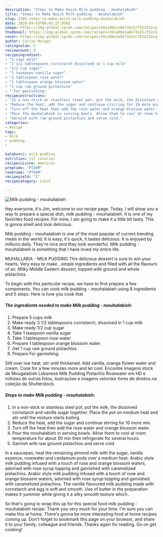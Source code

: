 ```yaml
---
description: "Steps to Make Quick Milk pudding - mouhalabieh"
title: "Steps to Make Quick Milk pudding - mouhalabieh"
slug: 2309-steps-to-make-quick-milk-pudding-mouhalabieh
date: 2020-09-03T00:43:17.856Z
image: https://img-global.cpcdn.com/recipes/491a98e1a8e73a15/751x532cq70/milk-pudding-mouhalabieh-recipe-main-photo.jpg
thumbnail: https://img-global.cpcdn.com/recipes/491a98e1a8e73a15/751x532cq70/milk-pudding-mouhalabieh-recipe-main-photo.jpg
cover: https://img-global.cpcdn.com/recipes/491a98e1a8e73a15/751x532cq70/milk-pudding-mouhalabieh-recipe-main-photo.jpg
author: Carlos Morgan
ratingvalue: 5
reviewcount: 9
recipeingredient:
- "5 cups milk"
- "3 1/2 tablespoons cornstarch dissolved in 1 cup milk"
- "1/2 cup sugar"
- "1 teaspoon vanilla sugar"
- "1 tablespoon rose water"
- "1 tablespoon orange blossom water"
- "1 cup raw ground pistachios"
- " For garnishing"
recipeinstructions:
- "In a non-stick or stainless steel pot, put the milk, the dissolved cornstarch and vanilla sugar together. Place the pot on medium heat and stir until the mixture starts boiling."
- "Reduce the heat, add the sugar and continue stirring for 10 more min."
- "Turn off the heat then add the rose water and orange blossom water."
- "Pour the mouhalabieh in serving bowls. Allow them to cool at room temperature for about 30 min then refrigerate for several hours."
- "Garnish with raw ground pistachios and serve cold."
categories:
- Recipe
tags:
- milk
- pudding
- 

katakunci: milk pudding  
nutrition: 117 calories
recipecuisine: American
preptime: "PT28M"
cooktime: "PT58M"
recipeyield: "3"
recipecategory: Lunch

---
```



![Milk pudding - mouhalabieh](https://img-global.cpcdn.com/recipes/491a98e1a8e73a15/751x532cq70/milk-pudding-mouhalabieh-recipe-main-photo.jpg)

Hey everyone, it's Jim, welcome to our recipe page. Today, I will show you a way to prepare a special dish, milk pudding - mouhalabieh. It is one of my favorites food recipes. For mine, I am going to make it a little bit tasty. This is gonna smell and look delicious.

Milk pudding - mouhalabieh is one of the most popular of current trending meals in the world. It is easy, it's quick, it tastes delicious. It is enjoyed by millions daily. They're nice and they look wonderful. Milk pudding - mouhalabieh is something that I have loved my entire life.

MUHALLABIA - MILK PUDDING This delicious dessert is sure to win your hearts. Very easy to make , simple ingredients and filled with all the flavours of an. Milky Middle Eastern dessert, topped with ground and whole pistachios.


To begin with this particular recipe, we have to first prepare a few components. You can cook milk pudding - mouhalabieh using 8 ingredients and 5 steps. Here is how you cook that.

<!--inarticleads1-->

##### The ingredients needed to make Milk pudding - mouhalabieh:

1. Prepare 5 cups milk
1. Make ready 3 1/2 tablespoons cornstarch, dissolved in 1 cup milk
1. Make ready 1/2 cup sugar
1. Take 1 teaspoon vanilla sugar
1. Take 1 tablespoon rose water
1. Prepare 1 tablespoon orange blossom water
1. Get 1 cup raw ground pistachios
1. Prepare  For garnishing:


Still over low heat, stir until thickened. Add vanilla, orange flower water and cream. Cook for a few minutes more and let cool. Encontre imagens stock de Mougalabieh Lebanese Milk Pudding Pistachio Rosewater em HD e milhões de outras fotos, ilustrações e imagens vetoriais livres de direitos na coleção da Shutterstock. 

<!--inarticleads2-->

##### Steps to make Milk pudding - mouhalabieh:

1. In a non-stick or stainless steel pot, put the milk, the dissolved cornstarch and vanilla sugar together. Place the pot on medium heat and stir until the mixture starts boiling.
1. Reduce the heat, add the sugar and continue stirring for 10 more min.
1. Turn off the heat then add the rose water and orange blossom water.
1. Pour the mouhalabieh in serving bowls. Allow them to cool at room temperature for about 30 min then refrigerate for several hours.
1. Garnish with raw ground pistachios and serve cold.


In a saucepan, heat the remaining almond milk with the sugar, vanilla essence, rosewater and cardamom pods over a medium heat. Arabic style milk pudding infused with a touch of rose and orange blossom waters, adorned with rose syrup topping and garnished with caramelized pistachios. Arabic style milk pudding infused with a touch of rose and orange blossom waters, adorned with rose syrup topping and garnished with caramelized pistachios. The vanilla flavoured milk pudding made with cornstarch and egg is soft and smooth. Use of butter in the preparation makes it yummier while giving it a silky smooth texture which.. 

So that's going to wrap this up for this special food milk pudding - mouhalabieh recipe. Thank you very much for your time. I'm sure you can make this at home. There's gonna be more interesting food at home recipes coming up. Don't forget to bookmark this page on your browser, and share it to your family, colleague and friends. Thanks again for reading. Go on get cooking!
